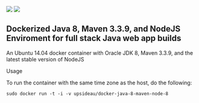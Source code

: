 [![](https://images.microbadger.com/badges/version/upsideau/docker-java-8-maven-node-8.svg)](https://microbadger.com/images/upsideau/docker-java-8-maven-node-8 "Get your own version badge on microbadger.com")
[![](https://images.microbadger.com/badges/image/upsideau/docker-java-8-maven-node-8.svg)](https://microbadger.com/images/upsideau/docker-java-8-maven-node-8 "Get your own image badge on microbadger.com")

## Dockerized Java 8, Maven 3.3.9, and NodeJS Enviroment for full stack Java web app builds

An Ubuntu 14.04 docker container with Oracle JDK 8, Maven 3.3.9, and the latest stable version of NodeJS

Usage

To run the container with the same time zone as the host, do the following:

`sudo docker run -t -i -v upsideau/docker-java-8-maven-node-8`

